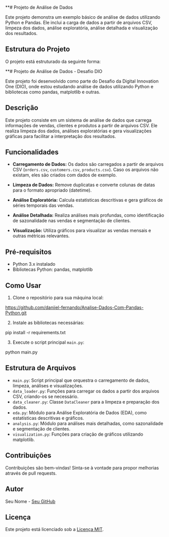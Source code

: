 **# Projeto de Análise de Dados

Este projeto demonstra um exemplo básico de análise de dados utilizando Python e Pandas. Ele inclui a carga de dados a partir de arquivos CSV, limpeza dos dados, análise exploratória, análise detalhada e visualização dos resultados.

## Estrutura do Projeto

O projeto está estruturado da seguinte forma:

**# Projeto de Análise de Dados - Desafio DIO

Este projeto foi desenvolvido como parte do Desafio da Digital Innovation One (DIO), onde estou estudando análise de dados utilizando Python e bibliotecas como pandas, matplotlib e outras.

## Descrição

Este projeto consiste em um sistema de análise de dados que carrega informações de vendas, clientes e produtos a partir de arquivos CSV. Ele realiza limpeza dos dados, análises exploratórias e gera visualizações gráficas para facilitar a interpretação dos resultados.

## Funcionalidades

- **Carregamento de Dados:** Os dados são carregados a partir de arquivos CSV (`orders.csv`, `customers.csv`, `products.csv`). Caso os arquivos não existam, eles são criados com dados de exemplo.
  
- **Limpeza de Dados:** Remove duplicatas e converte colunas de datas para o formato apropriado (datetime).
  
- **Análise Exploratória:** Calcula estatísticas descritivas e gera gráficos de séries temporais das vendas.
  
- **Análise Detalhada:** Realiza análises mais profundas, como identificação de sazonalidade nas vendas e segmentação de clientes.
  
- **Visualização:** Utiliza gráficos para visualizar as vendas mensais e outras métricas relevantes.

## Pré-requisitos

- Python 3.x instalado
- Bibliotecas Python: pandas, matplotlib

## Como Usar

1. Clone o repositório para sua máquina local:

https://github.com/daniiel-fernando/Analise-Dados-Com-Pandas-Python.git


2. Instale as bibliotecas necessárias:

pip install -r requirements.txt


3. Execute o script principal `main.py`:

python main.py


## Estrutura de Arquivos

- `main.py`: Script principal que orquestra o carregamento de dados, limpeza, análises e visualizações.
- `data_loader.py`: Funções para carregar os dados a partir dos arquivos CSV, criando-os se necessário.
- `data_cleaner.py`: Classe `DataCleaner` para a limpeza e preparação dos dados.
- `eda.py`: Módulo para Análise Exploratória de Dados (EDA), como estatísticas descritivas e gráficos.
- `analysis.py`: Módulo para análises mais detalhadas, como sazonalidade e segmentação de clientes.
- `visualization.py`: Funções para criação de gráficos utilizando matplotlib.

## Contribuições

Contribuições são bem-vindas! Sinta-se à vontade para propor melhorias através de pull requests.

## Autor

Seu Nome - [Seu GitHub](https://github.com/seu-usuario)

## Licença

Este projeto está licenciado sob a [Licença MIT](https://opensource.org/licenses/MIT).
